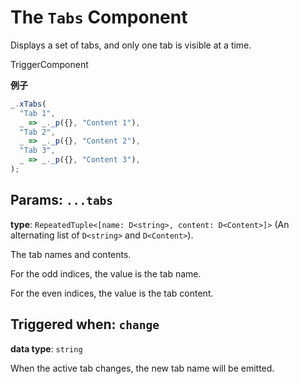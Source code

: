 <script setup>
import Kind from "helpers/kind.vue";
import Optional from "helpers/optional.vue";
</script>

# The `Tabs` Component

Displays a set of tabs, and only one tab is visible at a time.

<Kind>TriggerComponent</Kind>

**例子**

```ts
_.xTabs(
  "Tab 1",
  _ => _._p({}, "Content 1"),
  "Tab 2",
  _ => _._p({}, "Content 2"),
  "Tab 3",
  _ => _._p({}, "Content 3"),
);
```

## Params: `...tabs`

**type**: `RepeatedTuple<[name: D<string>, content: D<Content>]>` (An alternating list of `D<string>` and `D<Content>`).

The tab names and contents.

For the odd indices, the value is the tab name.

For the even indices, the value is the tab content.

## Triggered when: `change`

**data type**: `string`

When the active tab changes, the new tab name will be emitted.
